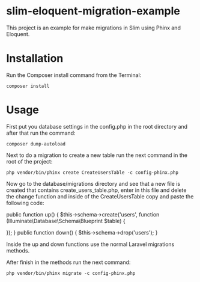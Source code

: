 # slim-eloquent-migration-example

This project is an example for make migrations in Slim using Phinx and Eloquent.

# Installation

Run the Composer install command from the Terminal:

    composer install

# Usage

First put you database settings in the config.php in the root directory and after that run the command:

    composer dump-autoload

 Next to do a migration to create a new table run the next command in the root of the project: 

    php vendor/bin/phinx create CreateUsersTable -c config-phinx.php

Now go to the database/migrations directory and see that a new file is created that contains create_users_table.php, enter in this file and delete the change function and inside of the CreateUsersTable copy and paste the following code:

public function up()
{
$this->schema->create('users', function (Illuminate\Database\Schema\Blueprint $table) {

});
}
public function down()
{
$this->schema->drop('users');
}

Inside the up and down functions use the normal Laravel migrations methods.

After finish in the methods run the next command:

    php vendor/bin/phinx migrate -c config-phinx.php